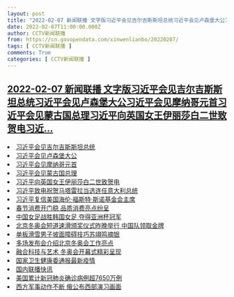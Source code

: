```yaml
---
layout: post
title: "2022-02-07 新闻联播 文字版习近平会见吉尔吉斯斯坦总统习近平会见卢森堡大公习近平会见摩纳哥元首习近平会见蒙古国总理习近平向英国女王伊丽莎白二世致贺电习近"
date: 2022-02-07T11:00:00.000Z
author: CCTV新闻联播
from: https://cn.govopendata.com/xinwenlianbo/20220207/
tags: [ CCTV新闻联播 ]
comments: True
categories: [ CCTV新闻联播 ]
---
```

<!--1644231600000-->
[2022-02-07 新闻联播 文字版习近平会见吉尔吉斯斯坦总统习近平会见卢森堡大公习近平会见摩纳哥元首习近平会见蒙古国总理习近平向英国女王伊丽莎白二世致贺电习近...](https://cn.govopendata.com/xinwenlianbo/20220207/)
------

<div>
<li><a target="_blank" href="https://cn.govopendata.com/xinwenlianbo/20220207/#277708">习近平会见吉尔吉斯斯坦总统</a></li><li><a target="_blank" href="https://cn.govopendata.com/xinwenlianbo/20220207/#277709">习近平会见卢森堡大公</a></li><li><a target="_blank" href="https://cn.govopendata.com/xinwenlianbo/20220207/#277710">习近平会见摩纳哥元首</a></li><li><a target="_blank" href="https://cn.govopendata.com/xinwenlianbo/20220207/#277711">习近平会见蒙古国总理</a></li><li><a target="_blank" href="https://cn.govopendata.com/xinwenlianbo/20220207/#277712">习近平向英国女王伊丽莎白二世致贺电</a></li><li><a target="_blank" href="https://cn.govopendata.com/xinwenlianbo/20220207/#277713">习近平致电祝贺马塔雷拉当选连任意大利总统</a></li><li><a target="_blank" href="https://cn.govopendata.com/xinwenlianbo/20220207/#277714">习近平复信美国海伦·福斯特·斯诺基金会主席</a></li><li><a target="_blank" href="https://cn.govopendata.com/xinwenlianbo/20220207/#277715">春节消费开门稳 品质消费亮点纷呈</a></li><li><a target="_blank" href="https://cn.govopendata.com/xinwenlianbo/20220207/#277716">中国女足战胜韩国女足 夺得亚洲杯冠军</a></li><li><a target="_blank" href="https://cn.govopendata.com/xinwenlianbo/20220207/#277717">北京冬奥会短道速滑颁奖仪式昨晚举行 中国队领取金牌</a></li><li><a target="_blank" href="https://cn.govopendata.com/xinwenlianbo/20220207/#277718">单板滑雪男子坡面障碍技巧苏翊鸣摘银</a></li><li><a target="_blank" href="https://cn.govopendata.com/xinwenlianbo/20220207/#277719">多场发布会介绍北京冬奥会工作亮点</a></li><li><a target="_blank" href="https://cn.govopendata.com/xinwenlianbo/20220207/#277720">融合科技与艺术 冬奥会开幕式精彩呈现</a></li><li><a target="_blank" href="https://cn.govopendata.com/xinwenlianbo/20220207/#277721">国家卫生健康委通报最新疫情</a></li><li><a target="_blank" href="https://cn.govopendata.com/xinwenlianbo/20220207/#277722">国内联播快讯</a></li><li><a target="_blank" href="https://cn.govopendata.com/xinwenlianbo/20220207/#277723">美国累计新冠肺炎确诊病例超7650万例</a></li><li><a target="_blank" href="https://cn.govopendata.com/xinwenlianbo/20220207/#277724">西方军事动作不断 俄公布西部演习画面</a></li>
</div>
